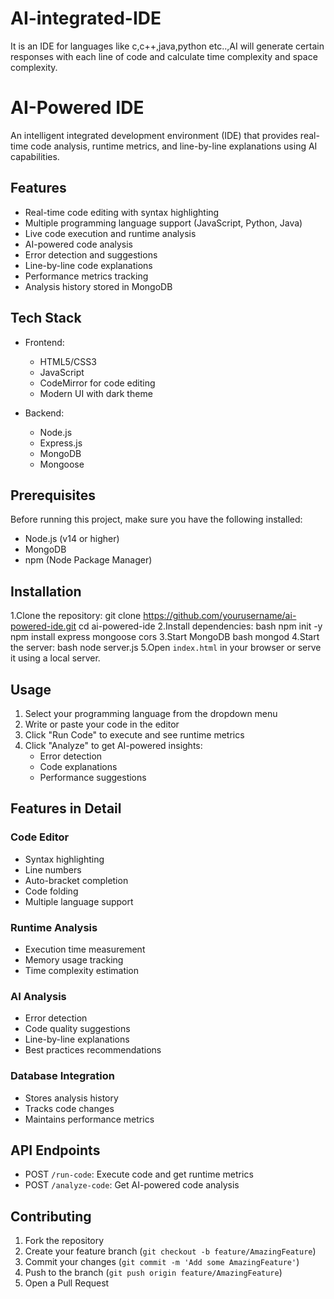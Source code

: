 # AI-integrated-IDE
It is an IDE for languages like c,c++,java,python etc..,AI will generate certain responses with each line of code and calculate time complexity and space complexity.
# AI-Powered IDE

An intelligent integrated development environment (IDE) that provides real-time code analysis, runtime metrics, and line-by-line explanations using AI capabilities.

## Features
- Real-time code editing with syntax highlighting
- Multiple programming language support (JavaScript, Python, Java)
- Live code execution and runtime analysis
- AI-powered code analysis
- Error detection and suggestions
- Line-by-line code explanations
- Performance metrics tracking
- Analysis history stored in MongoDB

## Tech Stack
- Frontend:
  - HTML5/CSS3
  - JavaScript
  - CodeMirror for code editing
  - Modern UI with dark theme

- Backend:
  - Node.js
  - Express.js
  - MongoDB
  - Mongoose

## Prerequisites
Before running this project, make sure you have the following installed:
- Node.js (v14 or higher)
- MongoDB
- npm (Node Package Manager)

## Installation

1.Clone the repository:
  git clone https://github.com/yourusername/ai-powered-ide.git
  cd ai-powered-ide
2.Install dependencies:
   bash
   npm init -y
   npm install express mongoose cors
3.Start MongoDB
   bash
   mongod
4.Start the server:
   bash
   node server.js
5.Open `index.html` in your browser or serve it using a local server.
## Usage

1. Select your programming language from the dropdown menu
2. Write or paste your code in the editor
3. Click "Run Code" to execute and see runtime metrics
4. Click "Analyze" to get AI-powered insights:
   - Error detection
   - Code explanations
   - Performance suggestions

## Features in Detail

### Code Editor
- Syntax highlighting
- Line numbers
- Auto-bracket completion
- Code folding
- Multiple language support

### Runtime Analysis
- Execution time measurement
- Memory usage tracking
- Time complexity estimation

### AI Analysis
- Error detection
- Code quality suggestions
- Line-by-line explanations
- Best practices recommendations

### Database Integration
- Stores analysis history
- Tracks code changes
- Maintains performance metrics

## API Endpoints

- POST `/run-code`: Execute code and get runtime metrics
- POST `/analyze-code`: Get AI-powered code analysis

## Contributing

1. Fork the repository
2. Create your feature branch (`git checkout -b feature/AmazingFeature`)
3. Commit your changes (`git commit -m 'Add some AmazingFeature'`)
4. Push to the branch (`git push origin feature/AmazingFeature`)
5. Open a Pull Request
   
